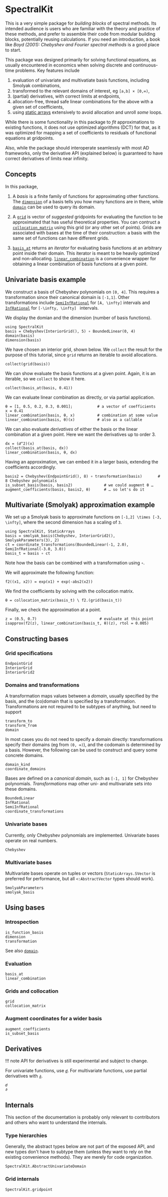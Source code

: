 # SpectralKit

This is a very simple package for *building blocks* of spectral methods. Its intended audience is users who are familiar with the theory and practice of these methods, and prefer to assemble their code from modular building blocks, potentially reusing calculations. If you need an introduction, a book like *Boyd (2001): Chebyshev and Fourier spectral methods* is a good place to start.

This package was designed primarily for solving functional equations, as usually encountered in economics when solving discrete and continuous-time problems. Key features include

1. evaluation of univariate and multivatiate basis functions, including Smolyak combinations,
2. transformed to the relevant domains of interest, eg ``[a,b] × [0,∞)``,
3. (partial) derivatives, with correct limits at endpoints,
4. allocation-free, thread safe linear combinations for the above with a given set of coefficients,
5. using [static arrays](https://github.com/JuliaArrays/StaticArrays.jl) extensively to avoid allocation and unroll *some* loops.

While there is some functionality in this package to *fit* approximations to existing functions, it does not use optimized algorithms (DCT) for that, as it was optimized for mapping a set of coefficients to residuals of functional equations at gridpoints.

Also, while the package should interoperate seamlessly with most AD frameworks, only the derivative API (explained below) is guaranteed to have correct derivatives of limits near infinity.

## Concepts

In this package,

1. A *basis* is a finite family of functions for approximating other functions. The [`dimension`](@ref) of a basis tells you how many functions are in there, while [`domain`](@ref) can be used to query its domain.

2. A [`grid`](@ref) is vector of *suggested* gridpoints for evaluating the function to be approximated that has useful theoretical properties. You can contruct a [`collocation_matrix`](@ref) using this grid (or any other set of points). Grids are associated with bases at the time of their construction: a basis with the same set of functions can have different grids.

3. [`basis_at`](@ref) returns an *iterator* for evaluating basis functions at an arbitrary point inside their domain. This iterator is meant to be heavily optimized and non-allocating. [`linear_combination`](@ref) is a convenience wrapper for obtaining a linear combination of basis functions at a given point.

## Univariate basis example

We construct a basis of Chebyshev polynomials on ``[0, 4]``. This requires a transformation since their canonical domain is ``[-1,1]``. Other transformations include [`SemiInfRational`](@ref) for ``[A, \infty]`` intervals  and [`InfRational`](@ref) for ``[-\infty, \infty] `` intervals.

We display the domian and the dimension (number of basis functions).
```@repl univariate
using SpectralKit
basis = Chebyshev(InteriorGrid(), 5) ∘ BoundedLinear(0, 4)
domain(basis)
dimension(basis)
```

We have chosen an interior grid, shown below. We `collect` the result for the purpose of this tutorial, since `grid` returns an iterable to avoid allocations.
```@repl univariate
collect(grid(basis))
```

We can show evaluate the basis functions at a given point. Again, it is an iterable, so we `collect` to show it here.
```@repl univariate
collect(basis_at(basis, 0.41))
```

We can evaluate linear combination as directly, or via partial application.
```@repl univariate
θ = [1, 0.5, 0.2, 0.3, 0.001];           # a vector of coefficients
x = 0.41
linear_combination(basis, θ, x)          # combination at some value
linear_combination(basis, θ)(x)          # also as a callable
```

We can also evaluate *derivatives* of either the basis or the linear combination at a given point. Here we want the derivatives up to order 3.
```@repl univariate
dx = (𝑑^2)(x)
collect(basis_at(basis, dx))
linear_combination(basis, θ, dx)
```

Having an approximation, we can embed it in a larger basis, extending the coefficients accordingly.
```@repl univariate
basis2 = Chebyshev(EndpointGrid(), 8) ∘ transformation(basis)       # 8 Chebyshev polynomials
is_subset_basis(basis, basis2)              # we could augment θ …
augment_coefficients(basis, basis2, θ)      # … so let's do it
```

## Multivariate (Smolyak) approximation example

We set up a Smolyak basis to approximate functions on ``[-1,2] \times [-3, \infty]``, where the second dimension has a scaling of ``3``.

```@example smolyak
using SpectralKit, StaticArrays
basis = smolyak_basis(Chebyshev, InteriorGrid2(), SmolyakParameters(3), 2)
ct = coordinate_transformations(BoundedLinear(-1, 2.0), SemiInfRational(-3.0, 3.0))
basis_t = basis ∘ ct
```
Note how the basis can be combined with a transformation using `∘`.

We will approximate the following function:
```@example smolyak
f2((x1, x2)) = exp(x1) + exp(-abs2(x2))
```

We find the coefficients by solving with the collocation matrix.
```@example
θ = collocation_matrix(basis_t) \ f2.(grid(basis_t))
```

Finally, we check the approximation at a point.
```@example
z = (0.5, 0.7)                            # evaluate at this point
isapprox(f2(z), linear_combination(basis_t, θ)(z), rtol = 0.005)
```

## Constructing bases

### Grid specifications

```@docs
EndpointGrid
InteriorGrid
InteriorGrid2
```

### Domains and transformations

A transformation maps values between a *domain*, usually specified by
the basis, and the (co)domain that is specified by a transformation.
Transformations are not required to be subtypes of anything, but need
to support

```@docs
transform_to
transform_from
domain
```

In most cases you do not need to specify a domain directly: transformations specify their domains (eg from ``(0, ∞)``), and the codomain is determined by a basis. However, the following can be used to construct and query some concrete domains.

```@docs
domain_kind
coordinate_domains
```

Bases are defined on a *canonical domain*, such as ``[-1, 1]`` for Chebyshev polynomials. *Transformations* map other uni- and multivariate sets into these domains.

```@docs
BoundedLinear
InfRational
SemiInfRational
coordinate_transformations
```

### Univariate bases

Currently, only Chebyshev polynomials are implemented. Univariate bases operate on real numbers.

```@docs
Chebyshev
```

### Multivariate bases

Multivariate bases operate on tuples or vectors (`StaticArrays.SVector` is preferred for performance, but all `<:AbstractVector` types should work).

```@docs
SmolyakParameters
smolyak_basis
```

## Using bases

### Introspection

```@docs
is_function_basis
dimension
transformation
```

See also [`domain`](@ref).

### Evaluation

```@docs
basis_at
linear_combination
```

### Grids and collocation

```@docs
grid
collocation_matrix
```

### Augment coordinates for a wider basis

```@docs
augment_coefficients
is_subset_basis
```

## Derivatives

!!! note
    API for derivatives is still experimental and subject to change.

For univariate functions, use [`𝑑`](@ref). For multivariate functions, use partial derivatives with [`∂`](@ref).

```@docs
𝑑
∂
```

## Internals

This section of the documentation is probably only relevant to contributors and others who want to understand the internals.

### Type hierarchies

Generally, the abstract types below are not part of the exposed API, and new types don't have to subtype them (unless they want to rely on the existing convenience methods). They are merely for code organization.

```@docs
SpectralKit.AbstractUnivariateDomain
```

### Grid internals

```@docs
SpectralKit.gridpoint
```
